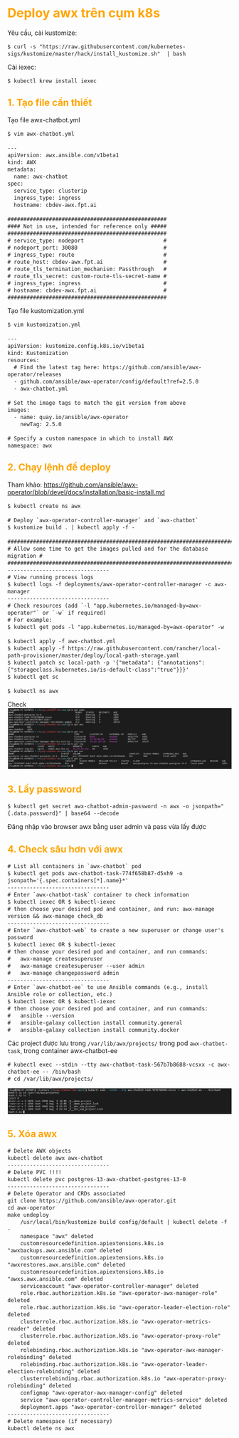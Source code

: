 <h1 style="color:orange">Deploy awx trên cụm k8s</h1>
Yêu cầu, cài kustomize: 

    $ curl -s "https://raw.githubusercontent.com/kubernetes-sigs/kustomize/master/hack/install_kustomize.sh"  | bash
Cài iexec:

    $ kubectl krew install iexec
<h2 style="color:orange">1. Tạo file cần thiết</h2>
Tạo file awx-chatbot.yml

    $ vim awx-chatbot.yml
    
    ---
    apiVersion: awx.ansible.com/v1beta1
    kind: AWX
    metadata:
      name: awx-chatbot
    spec:
      service_type: clusterip
      ingress_type: ingress
      hostname: cbdev-awx.fpt.ai
 
    ##################################################
    #### Not in use, intended for reference only #####
    ##################################################
    # service_type: nodeport                         #
    # nodeport_port: 30080                           #
    # ingress_type: route                            #
    # route_host: cbdev-awx.fpt.ai                   #
    # route_tls_termination_mechanism: Passthrough   #
    # route_tls_secret: custom-route-tls-secret-name #
    # ingress_type: ingress                          #
    # hostname: cbdev-awx.fpt.ai                     #
    ##################################################
Tạo file kustomization.yml

    $ vim kustomization.yml

    ---
    apiVersion: kustomize.config.k8s.io/v1beta1
    kind: Kustomization
    resources:
      # Find the latest tag here: https://github.com/ansible/awx-operator/releases
      - github.com/ansible/awx-operator/config/default?ref=2.5.0
      - awx-chatbot.yml
 
    # Set the image tags to match the git version from above
    images:
      - name: quay.io/ansible/awx-operator
        newTag: 2.5.0
 
    # Specify a custom namespace in which to install AWX
    namespace: awx
<h2 style="color:orange">2. Chạy lệnh để deploy</h2>

Tham khảo: https://github.com/ansible/awx-operator/blob/devel/docs/installation/basic-install.md

    $ kubectl create ns awx

    # Deploy `awx-operator-controller-manager` and `awx-chatbot`
    $ kustomize build . | kubectl apply -f -
 
    ###########################################################################
    # Allow some time to get the images pulled and for the database migration #
    ###########################################################################
    --------------------------------
    # View running process logs
    $ kubectl logs -f deployments/awx-operator-controller-manager -c awx-manager
    --------------------------------
    # Check resources (add `-l "app.kubernetes.io/managed-by=awx-operator"` or `-w` if required)
    # For example:
    $ kubectl get pods -l "app.kubernetes.io/managed-by=awx-operator" -w

    $ kubectl apply -f awx-chatbot.yml
    $ kubectl apply -f https://raw.githubusercontent.com/rancher/local-path-provisioner/master/deploy/local-path-storage.yaml
    $ kubectl patch sc local-path -p '{"metadata": {"annotations":{"storageclass.kubernetes.io/is-default-class":"true"}}}'
    $ kubectl get sc
 
    $ kubectl ns awx
Check
![deploy-awx-k8s1](../img/deploy-awx-k8s1.png)<br>
<h2 style="color:orange">3. Lấy password</h2>

    $ kubectl get secret awx-chatbot-admin-password -n awx -o jsonpath="{.data.password}" | base64 --decode
Đăng nhập vào browser awx bằng user admin và pass vừa lấy được
<h2 style="color:orange">4. Check sâu hơn với awx</h2>

    # List all containers in `awx-chatbot` pod
    $ kubectl get pods awx-chatbot-task-774f658b87-d5xh9 -o jsonpath='{.spec.containers[*].name}*'
    --------------------------------
    # Enter `awx-chatbot-task` container to check information
    $ kubectl iexec OR $ kubectl-iexec
    # then choose your desired pod and container, and run: awx-manage version && awx-manage check_db
    --------------------------------
    # Enter `awx-chatbot-web` to create a new superuser or change user's password
    $ kubectl iexec OR $ kubectl-iexec
    # then choose your desired pod and container, and run commands:
    #   awx-manage createsuperuser
    #   awx-manage createsuperuser --user admin
    #   awx-manage changepassword admin
    --------------------------------
    # Enter `awx-chatbot-ee` to use Ansible commands (e.g., install Ansible role or collection, etc.)
    $ kubectl iexec OR $ kubectl-iexec
    # then choose your desired pod and container, and run commands:
    #   ansible --version
    #   ansible-galaxy collection install community.general
    #   ansible-galaxy collection install community.docker

Các project được lưu trong `/var/lib/awx/projects/` trong pod `awx-chatbot-task`, trong container awx-chatbot-ee

    # kubectl exec --stdin --tty awx-chatbot-task-567b7b8688-vcsxx -c awx-chatbot-ee -- /bin/bash
    # cd /var/lib/awx/projects/
![deploy-awx-k8s2](../img/deploy-awx-k8s2.png)<br>
<h2 style="color:orange">5. Xóa awx</h2>

    # Delete AWX objects
    kubectl delete awx awx-chatbot
    --------------------------------
    # Delete PVC !!!!
    kubectl delete pvc postgres-13-awx-chatbot-postgres-13-0
    --------------------------------
    # Delete Operator and CRDs associated
    git clone https://github.com/ansible/awx-operator.git
    cd awx-operator
    make undeploy
        /usr/local/bin/kustomize build config/default | kubectl delete -f -
        namespace "awx" deleted
        customresourcedefinition.apiextensions.k8s.io "awxbackups.awx.ansible.com" deleted
        customresourcedefinition.apiextensions.k8s.io "awxrestores.awx.ansible.com" deleted
        customresourcedefinition.apiextensions.k8s.io "awxs.awx.ansible.com" deleted
        serviceaccount "awx-operator-controller-manager" deleted
        role.rbac.authorization.k8s.io "awx-operator-awx-manager-role" deleted
        role.rbac.authorization.k8s.io "awx-operator-leader-election-role" deleted
        clusterrole.rbac.authorization.k8s.io "awx-operator-metrics-reader" deleted
        clusterrole.rbac.authorization.k8s.io "awx-operator-proxy-role" deleted
        rolebinding.rbac.authorization.k8s.io "awx-operator-awx-manager-rolebinding" deleted
        rolebinding.rbac.authorization.k8s.io "awx-operator-leader-election-rolebinding" deleted
        clusterrolebinding.rbac.authorization.k8s.io "awx-operator-proxy-rolebinding" deleted
        configmap "awx-operator-awx-manager-config" deleted
        service "awx-operator-controller-manager-metrics-service" deleted
        deployment.apps "awx-operator-controller-manager" deleted
    --------------------------------
    # Delete namespace (if necessary)
    kubectl delete ns awx